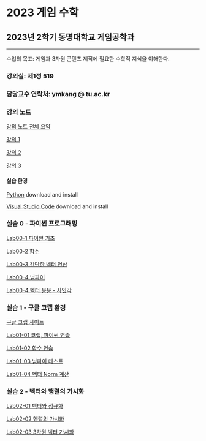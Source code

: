 # 2023 게임 수학

## 2023년 2학기 동명대학교 게임공학과 
--------------------------------

수업의 목표: 게임과 3차원 콘텐츠 제작에 필요한 수학적 지식을 이해한다.

### 강의실: 제1정 519
### 담당교수 연락처: ymkang @ tu.ac.kr

### 강의 노트

[강의 노트 전체 요약](https://github.com/dknife/2023GMath/raw/main/LectureNotes/LectureNotesAll_GameMath2023.pdf)

[강의 1](https://github.com/dknife/2023GMath/raw/main/LectureNotes/%EA%B0%95%EC%9D%981.pdf)

[강의 2](https://github.com/dknife/2023GMath/raw/main/LectureNotes/%EA%B0%95%EC%9D%982.pdf)

[강의 3](https://github.com/dknife/2023GMath/raw/main/LectureNotes/%EA%B0%95%EC%9D%983.pdf)


#### 실습 환경

[Python](https://www.python.org/downloads/) download and install

[Visual Studio Code](https://code.visualstudio.com/) download and install

### 실습 0 - 파이썬 프로그래밍 

[Lab00-1 파이썬 기초](https://github.com/dknife/2023GMath/blob/main/Lab/Lab00/01_basics.py)

[Lab00-2 함수](https://github.com/dknife/2023GMath/blob/main/Lab/Lab00/02_function.py)

[Lab00-3 간단한 벡터 연산](https://github.com/dknife/2023GMath/blob/main/Lab/Lab00/03_vectors.py)

[Lab00-4 넘파이](https://github.com/dknife/2023GMath/blob/main/Lab/Lab00/04_numpy.py)

[Lab00-4 벡터 응용 - 사잇각](https://github.com/dknife/2023GMath/blob/main/Lab/Lab00/05_application_vector.py)

### 실습 1 - 구글 코랩 환경

[구글 코랩 사이트](https://colab.research.google.com)

[Lab01-01 코랩, 파이썬 연습](https://colab.research.google.com/drive/10r7jSGh9kvIHOK6R5tKxphG74rv-FQWr)

[Lab01-02 함수 연습](https://colab.research.google.com/drive/124eZOk7_daSHlI55q347Nm9XdeU1SkLa?usp=sharing)

[Lab01-03 넘파이 테스트](https://colab.research.google.com/drive/1XodiWAl1ZsDLZg-Pc8NK7H3zbwKskfxX?usp=sharing)

[Lab01-04 벡터 Norm 계산](https://colab.research.google.com/drive/1RdWL9goY8iifxDJHOw-O9_c5IQOj4Elq?usp=sharing)

### 실습 2 - 벡터와 행렬의 가시화

[Lab02-01 벡터와 정규화](https://colab.research.google.com/drive/1A-ifDlxepqKgNNaI-LTPjnJLxASN2oF6?usp=sharing)

[Lab02-02 행렬의 가시화](https://colab.research.google.com/drive/1K0ip0EzxiNb8LER1zcHZT90KRcwqptsV)

[Lab02-03 3차원 벡터 가시화](https://colab.research.google.com/drive/17XiVfkliQ2cEiakjLbwmGczU7AKP3tXI?usp=sharing)
